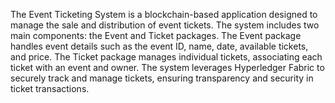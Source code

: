 The Event Ticketing System is a blockchain-based application designed to manage the sale and distribution of event tickets. 
The system includes two main components: the Event and Ticket packages. The Event package handles event details such as the event ID, name, date, available tickets, and price. 
The Ticket package manages individual tickets, associating each ticket with an event and owner. 
The system leverages Hyperledger Fabric to securely track and manage tickets, ensuring transparency and security in ticket transactions.


